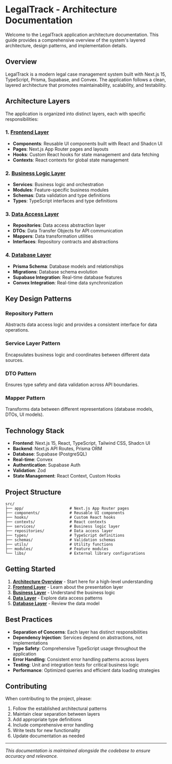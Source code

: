 # LegalTrack - Architecture Documentation

Welcome to the LegalTrack application architecture documentation. This guide provides a comprehensive overview of the system's layered architecture, design patterns, and implementation details.

## Overview

LegalTrack is a modern legal case management system built with Next.js 15, TypeScript, Prisma, Supabase, and Convex. The application follows a clean, layered architecture that promotes maintainability, scalability, and testability.

## Architecture Layers

The application is organized into distinct layers, each with specific responsibilities:

### 1. [Frontend Layer](./frontend-layer.md)
- **Components**: Reusable UI components built with React and Shadcn UI
- **Pages**: Next.js App Router pages and layouts
- **Hooks**: Custom React hooks for state management and data fetching
- **Contexts**: React contexts for global state management

### 2. [Business Logic Layer](./business-layer.md)
- **Services**: Business logic and orchestration
- **Modules**: Feature-specific business modules
- **Schemas**: Data validation and type definitions
- **Types**: TypeScript interfaces and type definitions

### 3. [Data Access Layer](./data-layer.md)
- **Repositories**: Data access abstraction layer
- **DTOs**: Data Transfer Objects for API communication
- **Mappers**: Data transformation utilities
- **Interfaces**: Repository contracts and abstractions

### 4. [Database Layer](./database-layer.md)
- **Prisma Schema**: Database models and relationships
- **Migrations**: Database schema evolution
- **Supabase Integration**: Real-time database features
- **Convex Integration**: Real-time data synchronization

## Key Design Patterns

### Repository Pattern
Abstracts data access logic and provides a consistent interface for data operations.

### Service Layer Pattern
Encapsulates business logic and coordinates between different data sources.

### DTO Pattern
Ensures type safety and data validation across API boundaries.

### Mapper Pattern
Transforms data between different representations (database models, DTOs, UI models).

## Technology Stack

- **Frontend**: Next.js 15, React, TypeScript, Tailwind CSS, Shadcn UI
- **Backend**: Next.js API Routes, Prisma ORM
- **Database**: Supabase (PostgreSQL)
- **Real-time**: Convex
- **Authentication**: Supabase Auth
- **Validation**: Zod
- **State Management**: React Context, Custom Hooks

## Project Structure

```
src/
├── app/                    # Next.js App Router pages
├── components/             # Reusable UI components
├── hooks/                  # Custom React hooks
├── contexts/               # React contexts
├── services/               # Business logic layer
├── repositories/           # Data access layer
├── types/                  # TypeScript definitions
├── schemas/                # Validation schemas
├── utils/                  # Utility functions
├── modules/                # Feature modules
└── libs/                   # External library configurations
```

## Getting Started

1. **[Architecture Overview](./architecture-overview.md)** - Start here for a high-level understanding
2. **[Frontend Layer](./frontend-layer.md)** - Learn about the presentation layer
3. **[Business Layer](./business-layer.md)** - Understand the business logic
4. **[Data Layer](./data-layer.md)** - Explore data access patterns
5. **[Database Layer](./database-layer.md)** - Review the data model

## Best Practices

- **Separation of Concerns**: Each layer has distinct responsibilities
- **Dependency Injection**: Services depend on abstractions, not implementations
- **Type Safety**: Comprehensive TypeScript usage throughout the application
- **Error Handling**: Consistent error handling patterns across layers
- **Testing**: Unit and integration tests for critical business logic
- **Performance**: Optimized queries and efficient data loading strategies

## Contributing

When contributing to the project, please:

1. Follow the established architectural patterns
2. Maintain clear separation between layers
3. Add appropriate type definitions
4. Include comprehensive error handling
5. Write tests for new functionality
6. Update documentation as needed

---

*This documentation is maintained alongside the codebase to ensure accuracy and relevance.*
